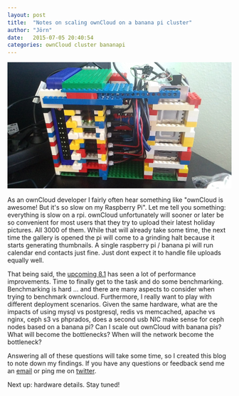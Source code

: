 ```yaml
---
layout: post
title:  "Notes on scaling ownCloud on a banana pi cluster"
author: "Jörn"
date:   2015-07-05 20:40:54
categories: ownCloud cluster bananapi
---
```


![Current Hardware](/assets/P_20150706_120053_010.jpg)

As an ownCloud developer I fairly often hear something like "ownCloud is awesome! But it's so slow on my Raspberry Pi". Let me tell you something: everything is slow on a rpi. ownCloud unfortunately will sooner or later be so convenient for most users that they try to upload their latest holiday pictures. All 3000 of them. While that will already take some time, the next time the gallery is opened the pi will come to a grinding halt because it starts generating thumbnails. A single raspberry pi / banana pi will run calendar end contacts just fine. Just dont expect it to handle file uploads equally well.

That being said, the [upcoming 8.1](https://github.com/owncloud/core/wiki/ownCloud-8.1-Features) has seen a lot of performance improvements. Time to finally get to the task and do some benchmarking. Benchmarking is hard ... and there are many aspects to consider when trying to benchmark owncloud. Furthermore, I really want to play with different deployment scenarios. Given the same hardware, what are the impacts of using mysql vs postgresql, redis vs memcached, apache vs nginx, ceph s3 vs phprados, does a second usb NIC make sense for ceph nodes based on a banana pi? Can I scale out ownCloud with banana pis? What will become the bottlenecks? When will the network become the bottleneck?

Answering all of these questions will take some time, so I created this blog to note down my findings. If you have any questions or feedback send me an [email](mailto:jfd+owncluster@butonic.de) or ping me on [twitter](https://twitter.com/butonic).

Next up: hardware details. Stay tuned!

